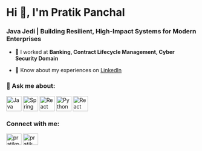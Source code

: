 <h1>Hi 👋, I'm Pratik Panchal</h1>
<h3>Java Jedi | Building Resilient, High-Impact Systems for Modern Enterprises</h3>

<p>

  - 🔭 I worked at **Banking, Contract Lifecycle Management, Cyber Security Domain**
  
  - 📄 Know about my experiences on [LinkedIn](https://www.linkedin.com/in/pratikpanchal4472)
</p>

<h3 align="left">💬 Ask me about:</h3>
<p align="left">
<img align="center" src="https://cdn.iconscout.com/icon/free/png-512/free-java-logo-icon-download-in-svg-png-gif-file-formats--wordmark-programming-language-pack-logos-icons-1174953.png?f=webp&w=512" alt="Java" height="40" width="40" />
<img align="center" src="https://pbs.twimg.com/profile_images/1235868806079057921/fTL08u_H_400x400.png" alt="Spring Boot" height="40" width="40" />
<img align="center" src="https://static.vecteezy.com/system/resources/thumbnails/012/697/296/small/3d-golang-programming-language-logo-free-png.png" alt="React" height="40" width="40" />
<img align="center" src="https://quantumzeitgeist.com/wp-content/uploads/pythoned.png" alt="Python" height="40" width="40" />
<img align="center" src="https://cdn.iconscout.com/icon/free/png-256/free-react-logo-icon-download-in-svg-png-gif-file-formats--wordmark-programming-langugae-freebies-pack-logos-icons-1175110.png?f=webp&w=256" alt="React" height="40" width="40" />
</p>

<h3 align="left">Connect with me:</h3>
<p align="left">
<a href="https://www.linkedin.com/in/pratikpanchal4472" target="_blank"><img align="center" src="https://raw.githubusercontent.com/rahuldkjain/github-profile-readme-generator/master/src/images/icons/Social/linked-in-alt.svg" alt="pratikpanchal4472" height="30" width="40" /></a>
<a href="https://x.com/pratik_pan82506" target="_blank"><img align="center" src="https://raw.githubusercontent.com/rahuldkjain/github-profile-readme-generator/master/src/images/icons/Social/twitter.svg" alt="pratik_pan82506" height="30" width="40" /></a>
</p>
